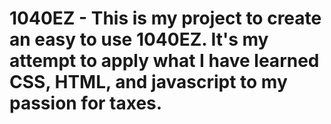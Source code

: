 # 1040EZ - This is my project to create an easy to use 1040EZ.  It's my attempt to apply what I have learned CSS, HTML, and javascript to my passion for taxes.
